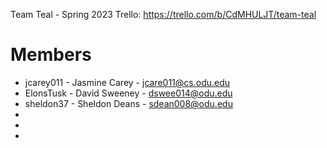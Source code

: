 Team Teal - Spring 2023
Trello: https://trello.com/b/CdMHULJT/team-teal

# Members

  - jcarey011 - Jasmine Carey - jcare011@cs.odu.edu
  - ElonsTusk - David Sweeney - dswee014@odu.edu
  - sheldon37 - Sheldon Deans - sdean008@odu.edu
  -
  -
  -
